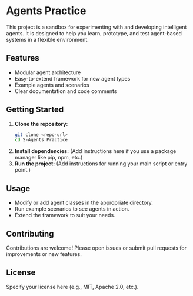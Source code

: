 # Agents Practice

This project is a sandbox for experimenting with and developing intelligent agents. It is designed to help you learn, prototype, and test agent-based systems in a flexible environment.

## Features
- Modular agent architecture
- Easy-to-extend framework for new agent types
- Example agents and scenarios
- Clear documentation and code comments

## Getting Started

1. **Clone the repository:**
   ```bash
   git clone <repo-url>
   cd S-Agents Practice
   ```
2. **Install dependencies:**
   (Add instructions here if you use a package manager like pip, npm, etc.)
3. **Run the project:**
   (Add instructions for running your main script or entry point.)

## Usage
- Modify or add agent classes in the appropriate directory.
- Run example scenarios to see agents in action.
- Extend the framework to suit your needs.

## Contributing
Contributions are welcome! Please open issues or submit pull requests for improvements or new features.

## License
Specify your license here (e.g., MIT, Apache 2.0, etc.). 
